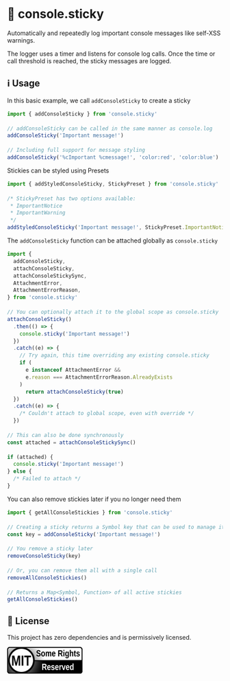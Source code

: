 # 📌 console.sticky

Automatically and repeatedly log important console messages like self-XSS warnings.

The logger uses a timer and listens for console log calls. Once the time or call threshold is reached, the sticky messages are logged.

## ℹ Usage

In this basic example, we call `addConsoleSticky` to create a sticky

```js
import { addConsoleSticky } from 'console.sticky'

// addConsoleSticky can be called in the same manner as console.log
addConsoleSticky('Important message!')

// Including full support for message styling
addConsoleSticky('%cImportant %cmessage!', 'color:red', 'color:blue')
```

Stickies can be styled using Presets

```js
import { addStyledConsoleSticky, StickyPreset } from 'console.sticky'

/* StickyPreset has two options available:
 * ImportantNotice
 * ImportantWarning
 */
addStyledConsoleSticky('Important message!', StickyPreset.ImportantNotice)
```

The `addConsoleSticky` function can be attached globally as `console.sticky`

```js
import {
  addConsoleSticky,
  attachConsoleSticky,
  attachConsoleStickySync,
  AttachmentError,
  AttachmentErrorReason,
} from 'console.sticky'

// You can optionally attach it to the global scope as console.sticky
attachConsoleSticky()
  .then(() => {
    console.sticky('Important message!')
  })
  .catch((e) => {
    // Try again, this time overriding any existing console.sticky
    if (
      e instanceof AttachmentError &&
      e.reason === AttachmentErrorReason.AlreadyExists
    )
      return attachConsoleSticky(true)
  })
  .catch((e) => {
    /* Couldn't attach to global scope, even with override */
  })

// This can also be done synchronously
const attached = attachConsoleStickySync()

if (attached) {
  console.sticky('Important message!')
} else {
  /* Failed to attach */
}
```

You can also remove stickies later if you no longer need them

```js
import { getAllConsoleStickies } from 'console.sticky'

// Creating a sticky returns a Symbol key that can be used to manage it
const key = addConsoleSticky('Important message!')

// You remove a sticky later
removeConsoleSticky(key)

// Or, you can remove them all with a single call
removeAllConsoleStickies()

// Returns a Map<Symbol, Function> of all active stickies
getAllConsoleStickies()
```

## 📄 License

This project has zero dependencies and is permissively licensed.

[![MIT License](https://raw.githubusercontent.com/clairelizbet/licenses/main/mit/mit.svg)](license.md)

